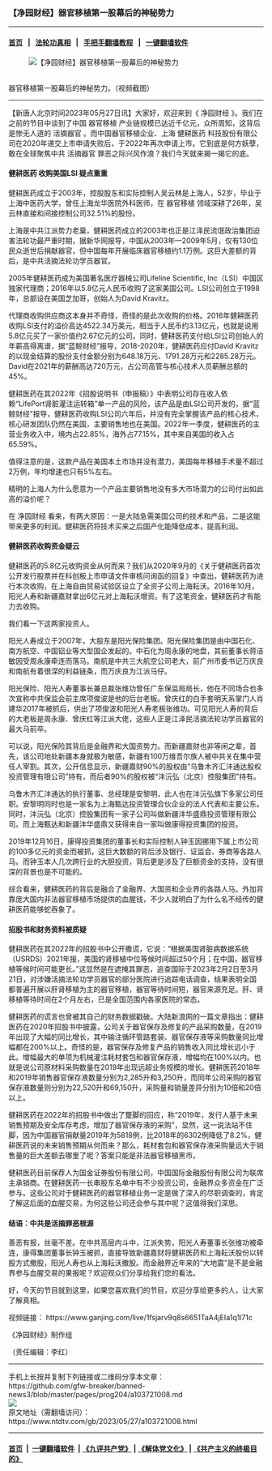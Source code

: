 ### 【净园财经】器官移植第一股幕后的神秘势力
------------------------

#### [首页](https://github.com/gfw-breaker/banned-news3/blob/master/README.md) &nbsp;&nbsp;|&nbsp;&nbsp; [法轮功真相](https://github.com/begood0513/basic/blob/master/README.md)  &nbsp;&nbsp;|&nbsp;&nbsp; [手把手翻墙教程](https://github.com/gfw-breaker/guides/wiki)  &nbsp;&nbsp;|&nbsp;&nbsp; [一键翻墙软件](https://github.com/gfw-breaker/nogfw/blob/master/README.md)  



<div><div class="featured_image">
 <figure>
  <img alt="【净园财经】器官移植第一股幕后的神秘势力" src="https://i.ntdtv.com/assets/uploads/2023/05/id103721009-Untitled-1-600x400.jpg"/>
 </figure><br/>
 <span class="caption">
  器官移植第一股幕后的神秘势力。（视频截图）
 </span>
</div>
</div><hr/>


<div><div class="post_content" itemprop="articleBody">
 <p>
  【新唐人北京时间2023年05月27日讯】大家好，欢迎来到《
  <ok href="https://www.ntdtv.com/gb/净园财经.htm">
   净园财经
  </ok>
  》。我们在之前的节目中谈到了中国
  <ok href="https://www.ntdtv.com/gb/器官移植.htm">
   器官移植
  </ok>
  产业链规模已达近千亿元，众所周知，这背后是惨无人道的
  <ok href="https://www.ntdtv.com/gb/活摘器官.htm">
   活摘器官
  </ok>
  。而中国器官移植企业、上海
  <ok href="https://www.ntdtv.com/gb/健耕医药.htm">
   健耕医药
  </ok>
  科技股份有限公司在2020年递交上市申请失败后，于2022年再次申请上市。它到底是何方妖孽，敢在全球聚焦中共
  <ok href="https://www.ntdtv.com/gb/活摘器官.htm">
   活摘器官
  </ok>
  罪恶之际兴风作浪？我们今天就来揭一揭它的底。
 </p>
 <p>
 </p>
 <p>
 </p>
 <h4>
  <ok href="https://www.ntdtv.com/gb/健耕医药.htm">
   健耕医药
  </ok>
  收购美国LSI 疑点重重
 </h4>
 <p>
  健耕医药成立于2003年，控股股东和实际控制人吴云林是上海人，52岁，毕业于上海中医药大学，曾任上海龙华医院外科医师，在
  <ok href="https://www.ntdtv.com/gb/器官移植.htm">
   器官移植
  </ok>
  领域深耕了26年，吴云林直接和间接控制公司32.51%的股份。
 </p>
 <p>
  上海是中共江派势力老巢，健耕医药成立的2003年也正是江泽民流氓政治集团迫害法轮功最严重时期，据新华网报导，中国从2003年—2009年5月，仅有130位民众逝世后捐献器官，但中国每年开展临床器官移植约1.1万例。这巨大差额的背后，是中共活摘法轮功学员器官。
 </p>
 <p>
  2005年健耕医药成为美国著名医疗器械公司Lifeline Scientific, Inc（LSI）中国区独家代理商；2016年以5.8亿元人民币收购了这家美国公司。LSI公司创立于1998年，总部设在美国芝加哥，创始人为David Kravitz。
 </p>
 <p>
  代理商收购供应商这本身并不奇怪，奇怪的是此次收购的价格。2016年健耕医药收购LSI支付的溢价高达4522.34万美元，相当于人民币约3.13亿元，也就是说用5.8亿元买了一家价值约2.67亿元的公司。同时，健耕医药支付给LSI公司创始人的年薪高得离谱，据“蓝鲸财经”报导，2018-2020年，健耕医药应付David Kravitz的以现金结算的股份支付金额分别为648.18万元、1791.28万元和2285.28万元。David在2021年的薪酬高达720万元，占公司高管与核心技术人员薪酬总额的45%。
 </p>
 <p>
  健耕医药在其2022年《招股说明书（申报稿）》中表明公司存在收入依赖“LifePort肾脏灌注运转箱”单一产品的风险，该产品是由LSI公司开发的，据“蓝鲸财经”报导，健耕医药收购LSI公司六年后，并没有完全掌握该产品的核心技术，核心研发团队仍然在美国，主要销售地也在美国。2022年一季度，健耕医药的主营业务收入中，境内占22.85%，海外占77.15%，其中来自美国的收入占65.59%。
 </p>
 <p>
  值得注意的是，这款产品在美国本土市场并没有潜力，美国每年移植手术量不超过2万例，年均增速也只有5%左右。
 </p>
 <p>
  精明的上海人为什么愿意为一个产品主要销售地没有多大市场潜力的公司付出如此高的溢价呢？
 </p>
 <p>
  在
  <ok href="https://www.ntdtv.com/gb/净园财经.htm">
   净园财经
  </ok>
  看来，有两大原因：一是大陆急需美国公司的技术和产品，二是这能带来更多的利润。健耕医药将技术买来之后国产化能降低成本，提高利润。
 </p>
 <h4>
  健耕医药收购资金疑云
 </h4>
 <p>
  健耕医药的5.8亿元收购资金从何而来？我们从2020年9月的《关于健耕医药首次公开发行股票并在科创板上市申请文件审核问询函的回复》中查出，健耕医药为进行本次收购，在上海自由贸易试验区设立了全资子公司上海耘沃。2016年10月，阳光人寿和新疆嘉财拿出6亿元对上海耘沃增资。有了这笔资金，健耕医药才有能力去收购。
 </p>
 <p>
  我们看一下这两家投资人。
 </p>
 <p>
  阳光人寿成立于2007年，大股东是阳光保险集团。阳光保险集团是由中国石化、南方航空、中国铝业等大型国企发起的。中石化为周永康的地盘，其前董事长蒋洁敏因受周永康牵连而落马。南航是中共三大航空公司老大，前广州市委书记万庆良和南航有着很深的利益链条，而万庆良为江派马仔。
 </p>
 <p>
  阳光保险、阳光人寿董事长兼总裁张维功曾任广东保监局局长，他在不同场合也多次宣称中共保监会前主席项俊波是他的后台老板。曾庆红的白手套明天系掌门人肖建华2017年被抓后，供出了项俊波和阳光人寿老板张维功。可见阳光人寿的背后的大老板是周永康、曾庆红等江派大佬，这些人正是江泽民活摘法轮功学员器官的最大马前卒。
 </p>
 <p>
  可以说，阳光保险其背后是金融界和大国资势力。而新疆嘉财也非等闲之辈，首先，该公司地处新疆本身就极为敏感，新疆有100万维吾尔族人被中共关在集中营任人宰割。其次，公开信息显示，新疆嘉财90%的股权由“乌鲁木齐汇沣通达股权投资管理有限公司”持有，而后者90%的股权被“沣沅弘（北京）控股集团”持有。
 </p>
 <p>
  乌鲁木齐汇沣通达的执行董事、总经理是安黎明，此人也在沣沅弘旗下多家公司任职。安黎明同时也是一家名为上海甄达投资管理合伙企业的法人代表和主要公东。同时，沣沅弘（北京）控股集团有一家子公司叫做新疆沣华盛鼎投资管理有限公司。而上海甄达和新疆沣华盛鼎又获得来自一家叫做康得投资集团的投资。
 </p>
 <p>
  2019年12月16日，康得投资集团的董事长和实际控制人钟玉因挪用下属上市公司的100多亿元的资金而被抓，这巨大数额的背后涉及银行、证监会、券商等各路人马。而钟玉本人几次跨行业的大胆投资，背后更是涉及了巨额资金的支持，没有很深的背景也是不可能的。
 </p>
 <p>
  综合看来，健耕医药的背后是融合了金融界、大国资和企业界的各路人马。外加背靠庞大国内非法器官移植市场提供的血腥钱，不少人就明白了为什么名不经传的健耕医药能够蛇吞象了。
 </p>
 <h4>
  招股书和财务资料被质疑
 </h4>
 <p>
  健耕医药在其2022年的招股书中公开撒谎，它说：“根据美国肾脏病数据系统（USRDS）2021年报，美国的肾移植中位等候时间超过50个月；在中国，器官移植等候时间可能更长。”这显然是在遮掩其罪恶，追查国际于2023年2月2日至3月21日，对涉嫌活摘法轮功学员器官的部分医院进行追踪电话调查，结果表明全国都普遍开展以肝肾移植为主的器官移植，器官等待时间短，器官来源充足。肝、肾移植等待时间在2个月左右，已是全国范围内各家医院的常态。
 </p>
 <p>
  健耕医药的谎言也曾被其自己的财务数据戳破。大陆新浪网的一篇文章指出：健耕医药在2020年招股书中披露，公司关于器官保存及修复的产品采购数量，在2019年出现了大幅的同比增长，其中输注循环管路套装、器官保存液等采购数量同比增幅都在200%以上。奇怪的是，器官保存及修复产品的销售收入同比增长远小于此。增幅最大的单项为机械灌注耗材套包和器官保存液，增幅均在100%以内。也就是说公司原材料采购数量在2019年出现远超业务规模的增长。健耕医药2018年和2019年销售器官保存液数量分别为2,285升和3,250升，而同年公司采购的器官保存液数量则分别为22,520升和69,150升，采购量和销量差异分别为10倍和20倍以上。
 </p>
 <p>
  健耕医药在2022年的招股书中做出了蹩脚的回应，称“2019年，发行人基于未来销售预期及安全库存考虑，增加了器官保存液的采购”，显然，这一说法站不住脚，因为中国器官捐献量2019年为5818例，比2018年的6302例降低了8.2%，健耕医药说的未来销售预期从何而来？那么，耗材套包和器官保存液采购量远大于销售量的巨大差额去哪里了呢？答案只能是非法器官移植黑市。
 </p>
 <p>
  健耕医药目前保荐人为国金证券股份有限公司，中国国际金融股份有限公司为联席主承销商。在健耕医药一长串股东名单中有不少投资公司，金融界众多资金在广泛参与。这些公司对于健耕医药的器官移植业务一定是做了深入的尽职调查的，肯定了解这后面的血腥交易，为何这些公司还会参与其中呢？这值得我们深思。
 </p>
 <h4>
  结语：中共是活摘罪恶根源
 </h4>
 <p>
  善恶有报，丝毫不差。在中共高层内斗中，江派失势，阳光人寿董事长张维功被牵连，康得集团董事长钟玉被抓，直接导致新疆嘉财将健耕医药和上海耘沃股份以转股方式撤股，阳光人寿也从上海耘沃撤股。而金融界近年来的“大地震”是不是金融界参与血腥交易的果报呢？欢迎观众们分享给我们您的看法。
 </p>
 <p>
  好，今天的节目就到这里，如果您喜欢我们的节目，欢迎分享给更多的人，让大家了解真相。
 </p>
 <p>
  视频链接：
  <ok href="https://www.ganjing.com/live/1fsjarv9q8s6651TaA4jEIa1q1l71c">
   https://www.ganjing.com/live/1fsjarv9q8s6651TaA4jEIa1q1l71c
  </ok>
 </p>
 <p>
  《净园财经》制作组
 </p>
 <p>
  （责任编辑：李红）
 </p>
 <div class="single_ad">
 </div>
</div>
</div>
<hr/>
手机上长按并复制下列链接或二维码分享本文章：<br/>
https://github.com/gfw-breaker/banned-news3/blob/master/pages/prog204/a103721008.md <br/>
<a href='https://github.com/gfw-breaker/banned-news3/blob/master/pages/prog204/a103721008.md'><img src='https://github.com/gfw-breaker/banned-news3/blob/master/pages/prog204/a103721008.md.png'/></a> <br/>
原文地址（需翻墙访问）：https://www.ntdtv.com/gb/2023/05/27/a103721008.html


------------------------
#### [首页](https://github.com/gfw-breaker/banned-news3/blob/master/README.md) &nbsp;|&nbsp; [一键翻墙软件](https://github.com/gfw-breaker/nogfw/blob/master/README.md) &nbsp;| [《九评共产党》](https://github.com/gfw-breaker/9ping.md/blob/master/README.md#九评之一评共产党是什么) | [《解体党文化》](https://github.com/gfw-breaker/jtdwh.md/blob/master/README.md) | [《共产主义的终极目的》](https://github.com/gfw-breaker/gczydzjmd.md/blob/master/README.md)


<img src='http://gfw-breaker.win/banned-news3/pages/prog204/a103721008.md' width='0px' height='0px'/>
